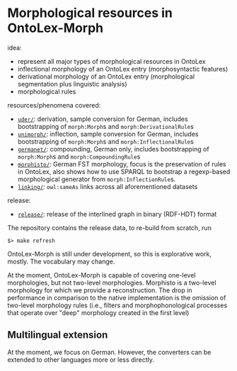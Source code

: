 # Morphological resources in OntoLex-Morph

idea:
- represent all major types of morphological resources in OntoLex
- inflectional morphology of an OntoLex entry (morphosyntactic features)
- derivational morphology of an OntoLex entry (morphological segmentation plus linguistic analysis)
- morphological rules

resources/phenomena covered:
- [`uder/`](uder): derivation, sample conversion for German, includes bootstrapping of `morph:Morph`s and `morph:DerivationalRule`s
- [`unimorph/`](unimorph): inflection, sample conversion for German, includes bootstrapping of `morph:Morph`s and `morph:InflectionalRule`s
- [`germanet/`](germanet): compounding, German only, includes bootstrapping of `morph:Morph`s and `morph:CompoundingRule`s
- [`morphisto/`](morphisto): German FST morphology, focus is the preservation of rules in OntoLex, also shows how to use SPARQL to bootstrap a regexp-based morphological generator from `morph:InflectionRule`s.
- [`linking/`](linking): `owl:sameAs` links across all aforementioned datasets

release:
- [`release/`](release): release of the interlined graph in binary (RDF-HDT) format

The repository contains the release data, to re-build from scratch, run

    $> make refresh

OntoLex-Morph is still under development, so this is explorative work, mostly. The vocabulary may change.

At the moment, OntoLex-Morph is capable of covering one-level morphologies, but not two-level morphologies. Morphisto is a two-level morphology for which we provide a reconstruction. The drop in performance in comparison to the native implementation is the omission of two-level morphology rules (i.e., filters and morphophonological processes that operate over "deep" morphology created in the first level)

## Multilingual extension

At the moment, we focus on German. However, the converters can be extended to other languages
more or less directly.
